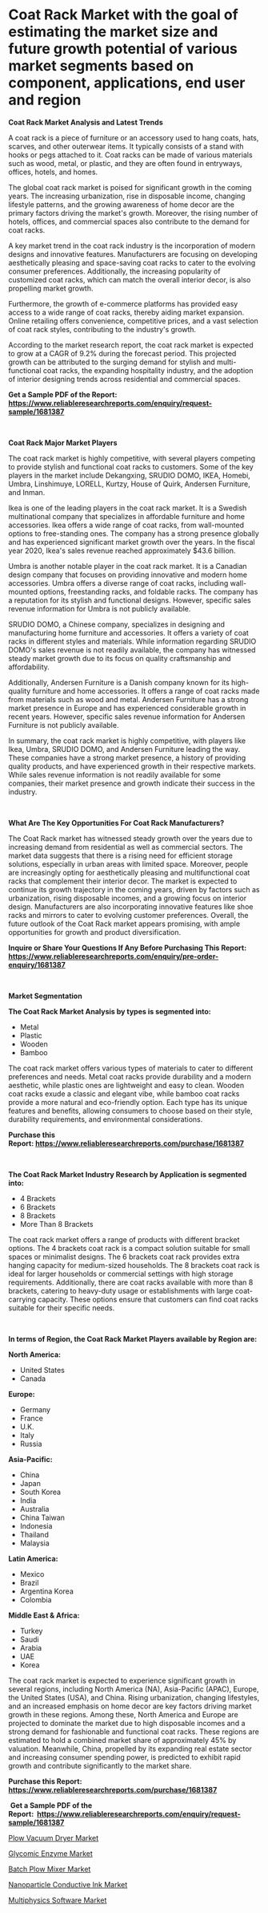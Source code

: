<p><h1>Coat Rack Market with the goal of estimating the market size and future growth potential of various market segments based on component, applications, end user and region</h1></p><p><strong>Coat Rack Market Analysis and Latest Trends</strong></p>
<p><p>A coat rack is a piece of furniture or an accessory used to hang coats, hats, scarves, and other outerwear items. It typically consists of a stand with hooks or pegs attached to it. Coat racks can be made of various materials such as wood, metal, or plastic, and they are often found in entryways, offices, hotels, and homes.</p><p>The global coat rack market is poised for significant growth in the coming years. The increasing urbanization, rise in disposable income, changing lifestyle patterns, and the growing awareness of home decor are the primary factors driving the market's growth. Moreover, the rising number of hotels, offices, and commercial spaces also contribute to the demand for coat racks.</p><p>A key market trend in the coat rack industry is the incorporation of modern designs and innovative features. Manufacturers are focusing on developing aesthetically pleasing and space-saving coat racks to cater to the evolving consumer preferences. Additionally, the increasing popularity of customized coat racks, which can match the overall interior decor, is also propelling market growth.</p><p>Furthermore, the growth of e-commerce platforms has provided easy access to a wide range of coat racks, thereby aiding market expansion. Online retailing offers convenience, competitive prices, and a vast selection of coat rack styles, contributing to the industry's growth.</p><p>According to the market research report, the coat rack market is expected to grow at a CAGR of 9.2% during the forecast period. This projected growth can be attributed to the surging demand for stylish and multi-functional coat racks, the expanding hospitality industry, and the adoption of interior designing trends across residential and commercial spaces.</p></p>
<p><strong>Get a Sample PDF of the Report:&nbsp; <a href="https://www.reliableresearchreports.com/enquiry/request-sample/1681387">https://www.reliableresearchreports.com/enquiry/request-sample/1681387</a></strong></p>
<p>&nbsp;</p>
<p><strong>Coat Rack Major Market Players</strong></p>
<p><p>The coat rack market is highly competitive, with several players competing to provide stylish and functional coat racks to customers. Some of the key players in the market include Dekangxing, SRUDIO DOMO, IKEA, Homebi, Umbra, Linshimuye, LORELL, Kurtzy, House of Quirk, Andersen Furniture, and Inman.</p><p>Ikea is one of the leading players in the coat rack market. It is a Swedish multinational company that specializes in affordable furniture and home accessories. Ikea offers a wide range of coat racks, from wall-mounted options to free-standing ones. The company has a strong presence globally and has experienced significant market growth over the years. In the fiscal year 2020, Ikea's sales revenue reached approximately $43.6 billion.</p><p>Umbra is another notable player in the coat rack market. It is a Canadian design company that focuses on providing innovative and modern home accessories. Umbra offers a diverse range of coat racks, including wall-mounted options, freestanding racks, and foldable racks. The company has a reputation for its stylish and functional designs. However, specific sales revenue information for Umbra is not publicly available.</p><p>SRUDIO DOMO, a Chinese company, specializes in designing and manufacturing home furniture and accessories. It offers a variety of coat racks in different styles and materials. While information regarding SRUDIO DOMO's sales revenue is not readily available, the company has witnessed steady market growth due to its focus on quality craftsmanship and affordability.</p><p>Additionally, Andersen Furniture is a Danish company known for its high-quality furniture and home accessories. It offers a range of coat racks made from materials such as wood and metal. Andersen Furniture has a strong market presence in Europe and has experienced considerable growth in recent years. However, specific sales revenue information for Andersen Furniture is not publicly available.</p><p>In summary, the coat rack market is highly competitive, with players like Ikea, Umbra, SRUDIO DOMO, and Andersen Furniture leading the way. These companies have a strong market presence, a history of providing quality products, and have experienced growth in their respective markets. While sales revenue information is not readily available for some companies, their market presence and growth indicate their success in the industry.</p></p>
<p>&nbsp;</p>
<p><strong>What Are The Key Opportunities For Coat Rack Manufacturers?</strong></p>
<p><p>The Coat Rack market has witnessed steady growth over the years due to increasing demand from residential as well as commercial sectors. The market data suggests that there is a rising need for efficient storage solutions, especially in urban areas with limited space. Moreover, people are increasingly opting for aesthetically pleasing and multifunctional coat racks that complement their interior decor. The market is expected to continue its growth trajectory in the coming years, driven by factors such as urbanization, rising disposable incomes, and a growing focus on interior design. Manufacturers are also incorporating innovative features like shoe racks and mirrors to cater to evolving customer preferences. Overall, the future outlook of the Coat Rack market appears promising, with ample opportunities for growth and product diversification.</p></p>
<p><strong>Inquire or Share Your Questions If Any Before Purchasing This Report: <a href="https://www.reliableresearchreports.com/enquiry/pre-order-enquiry/1681387">https://www.reliableresearchreports.com/enquiry/pre-order-enquiry/1681387</a></strong></p>
<p>&nbsp;</p>
<p><strong>Market Segmentation</strong></p>
<p><strong>The Coat Rack Market Analysis by types is segmented into:</strong></p>
<p><ul><li>Metal</li><li>Plastic</li><li>Wooden</li><li>Bamboo</li></ul></p>
<p><p>The coat rack market offers various types of materials to cater to different preferences and needs. Metal coat racks provide durability and a modern aesthetic, while plastic ones are lightweight and easy to clean. Wooden coat racks exude a classic and elegant vibe, while bamboo coat racks provide a more natural and eco-friendly option. Each type has its unique features and benefits, allowing consumers to choose based on their style, durability requirements, and environmental considerations.</p></p>
<p><strong>Purchase this Report:&nbsp;<a href="https://www.reliableresearchreports.com/purchase/1681387">https://www.reliableresearchreports.com/purchase/1681387</a></strong></p>
<p>&nbsp;</p>
<p><strong>The Coat Rack Market Industry Research by Application is segmented into:</strong></p>
<p><ul><li>4 Brackets</li><li>6 Brackets</li><li>8 Brackets</li><li>More Than 8 Brackets</li></ul></p>
<p><p>The coat rack market offers a range of products with different bracket options. The 4 brackets coat rack is a compact solution suitable for small spaces or minimalist designs. The 6 brackets coat rack provides extra hanging capacity for medium-sized households. The 8 brackets coat rack is ideal for larger households or commercial settings with high storage requirements. Additionally, there are coat racks available with more than 8 brackets, catering to heavy-duty usage or establishments with large coat-carrying capacity. These options ensure that customers can find coat racks suitable for their specific needs.</p></p>
<p>&nbsp;</p>
<p><strong>In terms of Region, the Coat Rack Market Players available by Region are:</strong></p>
<p>
    <p> <strong> North America: </strong>
        <ul>
            <li>United States</li>
            <li>Canada</li>
        </ul>
        </p> 
    <p> <strong> Europe: </strong>
        <ul>
            <li>Germany</li>
            <li>France</li>
            <li>U.K.</li>
            <li>Italy</li>
            <li>Russia</li>
        </ul>
        </p> 
    <p> <strong> Asia-Pacific: </strong>
        <ul>
            <li>China</li>
            <li>Japan</li>
            <li>South Korea</li>
            <li>India</li>
            <li>Australia</li>
            <li>China Taiwan</li>
            <li>Indonesia</li>
            <li>Thailand</li>
            <li>Malaysia</li>
        </ul>
        </p> 
    <p> <strong> Latin America: </strong>
        <ul>
            <li>Mexico</li>
            <li>Brazil</li>
            <li>Argentina Korea</li>
            <li>Colombia</li>
        </ul>
        </p> 
    <p> <strong> Middle East & Africa: </strong>
        <ul>
            <li>Turkey</li>
            <li>Saudi</li>
            <li>Arabia</li>
            <li>UAE</li>
            <li>Korea</li>
        </ul>
    </p>
    </p>
<p><p>The coat rack market is expected to experience significant growth in several regions, including North America (NA), Asia-Pacific (APAC), Europe, the United States (USA), and China. Rising urbanization, changing lifestyles, and an increased emphasis on home decor are key factors driving market growth in these regions. Among these, North America and Europe are projected to dominate the market due to high disposable incomes and a strong demand for fashionable and functional coat racks. These regions are estimated to hold a combined market share of approximately 45% by valuation. Meanwhile, China, propelled by its expanding real estate sector and increasing consumer spending power, is predicted to exhibit rapid growth and contribute significantly to the market share.</p></p>
<p><strong>Purchase this Report: <a href="https://www.reliableresearchreports.com/purchase/1681387">https://www.reliableresearchreports.com/purchase/1681387</a></strong></p>
<p>&nbsp;<strong>Get a Sample PDF of the Report:&nbsp;&nbsp;<a href="https://www.reliableresearchreports.com/enquiry/request-sample/1681387">https://www.reliableresearchreports.com/enquiry/request-sample/1681387</a></strong></p>
<p><strong></strong></p>
<p><p><a href="https://www.linkedin.com/pulse/decoding-plow-vacuum-dryer-market-deep-dive-latest-trends-pauie/">Plow Vacuum Dryer Market</a></p><p><a href="https://github.com/Chiragrp24/Market-Research-Report-List-1/blob/main/glycomic-enzyme-market.md">Glycomic Enzyme Market</a></p><p><a href="https://www.linkedin.com/pulse/batch-plow-mixer-market-research-report-provides-thorough-y3sie/">Batch Plow Mixer Market</a></p><p><a href="https://github.com/Chiragrp23/Market-Research-Report-List-1/blob/main/nanoparticle-conductive-ink-market.md">Nanoparticle Conductive Ink Market</a></p><p><a href="https://medium.com/@hesterorn1944/decoding-multiphysics-software-market-metrics-market-share-trends-and-growth-patterns-4dd32e4ab221">Multiphysics Software Market</a></p></p>